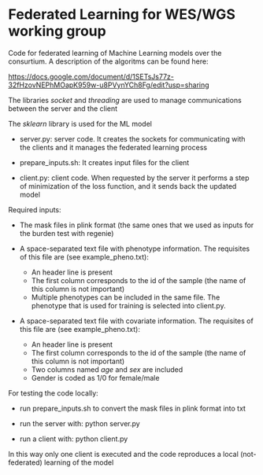 # Federated Learning for WES/WGS working group

Code for federated learning of Machine Learning models over the consurtium. A description of the algoritms can be found here:

https://docs.google.com/document/d/1SETsJs77z-32fHzovNEPhMOapK959w-u8PVynYCh8Fg/edit?usp=sharing

The libraries *socket* and *threading* are used to manage communications between the server and the client

The *sklearn* library is used for the ML model


* server.py: server code. It creates the sockets for communicating with the clients and it manages the federated learning process

* prepare_inputs.sh: It creates input files for the client

* client.py: client code. When requested by the server it performs a step of minimization of the loss function, and it sends back the updated model

Required inputs:

* The mask files in plink format (the same ones that we used as inputs for the burden test with regenie)

* A space-separated text file with phenotype information. The requisites of this file are (see example_pheno.txt):
  * An header line is present
  * The first column corresponds to the id of the sample (the name of this column is not important)
  * Multiple phenotypes can be included in the same file. The phenotype that is used for training is selected into client.py. 

* A space-separated text file with covariate information. The requisites of this file are (see example_pheno.txt):
  * An header line is present
  * The first column corresponds to the id of the sample (the name of this column is not important)
  * Two columns named *age* and *sex* are included
  * Gender is coded as 1/0 for female/male

For testing the code locally:

* run prepare_inputs.sh to convert the mask files in plink format into txt

* run the server with: python server.py

* run a client with: python client.py

In this way only one client is executed and the code reproduces a local (not-federated) learning of the model
